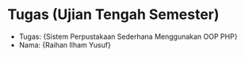 # Tugas (Ujian Tengah Semester)
<ul>
  <li>Tugas: {Sistem Perpustakaan Sederhana Menggunakan OOP PHP}</li>
  <li>Nama: {Raihan Ilham Yusuf}</li>
</ul>
